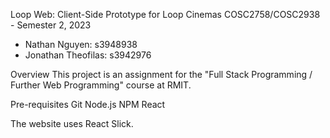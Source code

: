 Loop Web: Client-Side Prototype for Loop Cinemas
COSC2758/COSC2938 - Semester 2, 2023
- Nathan Nguyen: s3948938
- Jonathan Theofilas: s3942976

Overview
This project is an assignment for the "Full Stack Programming / Further Web Programming" course at RMIT. 

Pre-requisites
Git
Node.js
NPM
React

The website uses React Slick. 
